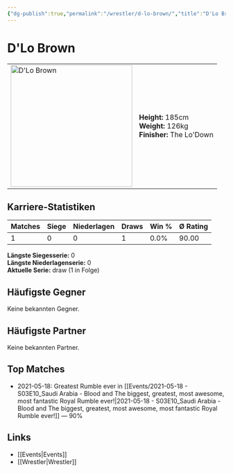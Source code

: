 ```yaml
---
{"dg-publish":true,"permalink":"/wrestler/d-lo-brown/","title":"D'Lo Brown","tags":["wrestler"],"noteIcon":""}
---
```



# D'Lo Brown

<table>
        <tr>
        <td><img src="https://github.com/CptSpaulding1980/choke-slam-wrestling/releases/download/images/D'Lo_Brown.png" width="280" alt="D'Lo Brown"></td>
        <td>
        <b>Height:</b> 185cm<br>
        <b>Weight:</b> 126kg<br>
        <b>Finisher:</b> The Lo'Down<br>
        </td>
        </tr>
        </table>
        
## Karriere-Statistiken

| Matches | Siege | Niederlagen | Draws | Win % | Ø Rating |
|---------|-------|-------------|-------|-------|-----------|
| 1 | 0 | 0 | 1 | 0.0% | 90.00 |

**Längste Siegesserie:** 0<br>**Längste Niederlagenserie:** 0<br>**Aktuelle Serie:** draw (1 in Folge)


## Häufigste Gegner
Keine bekannten Gegner.

## Häufigste Partner
Keine bekannten Partner.

## Top Matches
- 2021-05-18: Greatest Rumble ever in [[Events/2021-05-18 - S03E10_Saudi Arabia - Blood and The biggest, greatest, most awesome, most fantastic Royal Rumble ever!\|2021-05-18 - S03E10_Saudi Arabia - Blood and The biggest, greatest, most awesome, most fantastic Royal Rumble ever!]] — 90%

## Links
- [[Events\|Events]]
- [[Wrestler\|Wrestler]]
